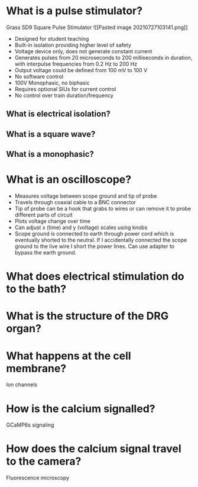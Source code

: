 # What is a pulse stimulator?
Grass SD9 Square Pulse Stimulator
![[Pasted image 20210727103141.png]]
- Designed for student teaching
- Built-in isolation providing higher level of safety
- Voltage device only, does not generate constant current
- Generates pulses from 20 microseconds to 200 milliseconds in duration, with interpulse frequencies from 0.2 Hz to 200 Hz
- Output voltage could be defined from 100 mV to 100 V
- No software control
- 100V Monophasic, no biphasic
- Requires optional SIUs for current control
- No control over train duration/frequency

## What is electrical isolation?
## What is a square wave?
## What is a monophasic?
# What is an oscilloscope?
- Measures voltage between scope ground and tip of probe
- Travels through coaxial cable to a BNC connector
- Tip of probe can be a hook that grabs to wires or can remove it to probe different parts of circuit
- Plots voltage change over time 
- Can adjust x (time) and y (voltage) scales using knobs
- Scope ground is connected to earth through power cord which is eventually shorted to the neutral. If I accidentally connected the scope ground to the live wire I short the power lines. Can use adapter to bypass the earth ground.
# What does electrical stimulation do to the bath?
# What is the structure of the DRG organ?
# What happens at the cell membrane?

Ion channels
# How is the calcium signalled?

GCaMP6s signaling
# How does the calcium signal travel to the camera?
Fluorescence microscopy